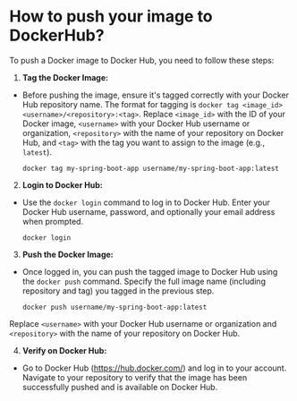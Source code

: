 # How to push your image to DockerHub?

To push a Docker image to Docker Hub, you need to follow these steps:

1. **Tag the Docker Image:**
- Before pushing the image, ensure it's tagged correctly with your Docker Hub repository name. The format for tagging is `docker tag <image_id> <username>/<repository>:<tag>`. Replace `<image_id>` with the ID of your Docker image, `<username>` with your Docker Hub username or organization, `<repository>` with the name of your repository on Docker Hub, and `<tag>` with the tag you want to assign to the image (e.g., `latest`).
    
    ```
    docker tag my-spring-boot-app username/my-spring-boot-app:latest
    ```
    
2. **Login to Docker Hub:** 
- Use the `docker login` command to log in to Docker Hub. Enter your Docker Hub username, password, and optionally your email address when prompted.
    
    ```
    docker login
    ```
    
3. **Push the Docker Image:**
- Once logged in, you can push the tagged image to Docker Hub using the `docker push` command. Specify the full image name (including repository and tag) you tagged in the previous step.
    
    ```
    docker push username/my-spring-boot-app:latest
    ```
    

Replace `<username>` with your Docker Hub username or organization and `<repository>` with the name of your repository on Docker Hub.

4. **Verify on Docker Hub:**
- Go to Docker Hub (https://hub.docker.com/) and log in to your account. Navigate to your repository to verify that the image has been successfully pushed and is available on Docker Hub.
